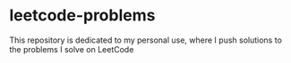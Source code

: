 # leetcode-problems
This repository is dedicated to my personal use, where I push solutions to the problems I solve on LeetCode
